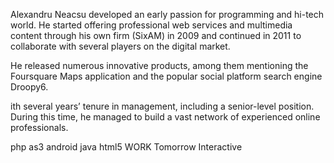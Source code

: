Alexandru Neacsu developed an early passion for programming and hi-tech world. He started offering professional web services and multimedia content through his own firm (SixAM) in 2009 and continued in 2011 to collaborate with several players on the digital market.

He released numerous innovative products, among them mentioning the Foursquare Maps application and the popular social platform search engine Droopy6.

ith several years’ tenure in management, including a senior-level position. During this time, he managed to build a vast network of experienced online professionals.

php
as3
android
java
html5
WORK
Tomorrow Interactive

